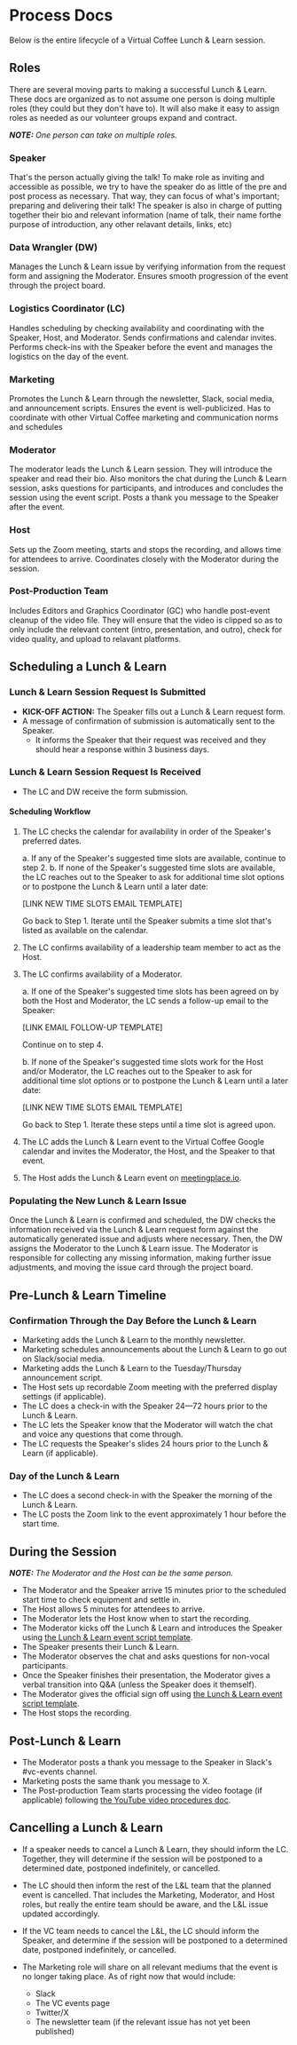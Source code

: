 # Process Docs

Below is the entire lifecycle of a Virtual Coffee Lunch & Learn session.

## Roles

There are several moving parts to making a successful Lunch & Learn. These docs are organized as to not assume one person is doing multiple roles (they could but they don't have to). It will also make it easy to assign roles as needed as our volunteer groups expand and contract.

_**NOTE:** One person can take on multiple roles._

### Speaker

That's the person actually giving the talk! To make role as inviting and accessible as possible, we try to have the speaker do as little of the pre and post process as necessary. That way, they can focus of what's important; preparing and delivering their talk! The speaker is also in charge of putting together their bio and relevant information (name of talk, their name forthe purpose of introduction, any other relavant details, links, etc)

### Data Wrangler (DW)

Manages the Lunch & Learn issue by verifying information from the request form and assigning the Moderator. Ensures smooth progression of the event through the project board.

### Logistics Coordinator (LC)

Handles scheduling by checking availability and coordinating with the Speaker, Host, and Moderator. Sends confirmations and calendar invites. Performs check-ins with the Speaker before the event and manages the logistics on the day of the event.

### Marketing

Promotes the Lunch & Learn through the newsletter, Slack, social media, and announcement scripts. Ensures the event is well-publicized. Has to coordinate with other Virtual Coffee marketing and communication norms and schedules

### Moderator

The moderator leads the Lunch & Learn session. They will introduce the speaker and read their bio. Also monitors the chat during the Lunch & Learn session, asks questions for participants, and introduces and concludes the session using the event script. Posts a thank you message to the Speaker after the event.

### Host

Sets up the Zoom meeting, starts and stops the recording, and allows time for attendees to arrive. Coordinates closely with the Moderator during the session.

### Post-Production Team

Includes Editors and Graphics Coordinator (GC) who handle post-event cleanup of the video file. They will ensure that the video is clipped so as to only include the relevant content (intro, presentation, and outro), check for video quality, and upload to relavant platforms.

## Scheduling a Lunch & Learn

### Lunch & Learn Session Request Is Submitted

- **KICK-OFF ACTION:** The Speaker fills out a Lunch & Learn request form.
- A message of confirmation of submission is automatically sent to the Speaker.
  - It informs the Speaker that their request was received and they should hear a response within 3 business days.

### Lunch & Learn Session Request Is Received

- The LC and DW receive the form submission.

#### Scheduling Workflow

1. The LC checks the calendar for availability in order of the Speaker's preferred dates.

   a. If any of the Speaker's suggested time slots are available, continue to step 2.
   b. If none of the Speaker's suggested time slots are available, the LC reaches out to the Speaker to ask for additional time slot options or to postpone the Lunch & Learn until a later date:

   [LINK NEW TIME SLOTS EMAIL TEMPLATE] <!-- TODO -->

   Go back to Step 1. Iterate until the Speaker submits a time slot that's listed as available on the calendar.

2. The LC confirms availability of a leadership team member to act as the Host.
3. The LC confirms availability of a Moderator.

   a. If one of the Speaker's suggested time slots has been agreed on by both the Host and Moderator, the LC sends a follow-up email to the Speaker:

   [LINK EMAIL FOLLOW-UP TEMPLATE] <!-- TODO -->

   Continue on to step 4.

   b. If none of the Speaker's suggested time slots work for the Host and/or Moderator, the LC reaches out to the Speaker to ask for additional time slot options or to postpone the Lunch & Learn until a later date:

   [LINK NEW TIME SLOTS EMAIL TEMPLATE] <!-- TODO -->

   Go back to Step 1. Iterate these steps until a time slot is agreed upon.

4. The LC adds the Lunch & Learn event to the Virtual Coffee Google calendar and invites the Moderator, the Host, and the Speaker to that event.
5. The Host adds the Lunch & Learn event on [meetingplace.io](https://meetingplace.io/virtual-coffee/events).

### Populating the New Lunch & Learn Issue

Once the Lunch & Learn is confirmed and scheduled, the DW checks the information received via the Lunch & Learn request form against the automatically generated issue and adjusts where necessary. Then, the DW assigns the Moderator to the Lunch & Learn issue. The Moderator is responsible for collecting any missing information, making further issue adjustments, and moving the issue card through the project board.

## Pre-Lunch & Learn Timeline

### Confirmation Through the Day Before the Lunch & Learn

- Marketing adds the Lunch & Learn to the monthly newsletter.
- Marketing schedules announcements about the Lunch & Learn to go out on Slack/social media.
- Marketing adds the Lunch & Learn to the Tuesday/Thursday announcement script.
- The Host sets up recordable Zoom meeting with the preferred display settings (if applicable).
- The LC does a check-in with the Speaker 24—72 hours prior to the Lunch & Learn.
- The LC lets the Speaker know that the Moderator will watch the chat and voice any questions that come through.
- The LC requests the Speaker's slides 24 hours prior to the Lunch & Learn (if applicable).

### Day of the Lunch & Learn

- The LC does a second check-in with the Speaker the morning of the Lunch & Learn.
- The LC posts the Zoom link to the event approximately 1 hour before the start time.

## During the Session

_**NOTE:** The Moderator and the Host can be the same person._

- The Moderator and the Speaker arrive 15 minutes prior to the scheduled start time to check equipment and settle in.
- The Host allows 5 minutes for attendees to arrive.
- The Moderator lets the Host know when to start the recording.
- The Moderator kicks off the Lunch & Learn and introduces the Speaker using [the Lunch & Learn event script template](/lunch-and-learns/event-script-template.md#intro).
- The Speaker presents their Lunch & Learn.
- The Moderator observes the chat and asks questions for non-vocal participants.
- Once the Speaker finishes their presentation, the Moderator gives a verbal transition into Q&A (unless the Speaker does it themself).
- The Moderator gives the official sign off using [the Lunch & Learn event script template](/lunch-and-learns/event-script-template.md#outro).
- The Host stops the recording.

## Post-Lunch & Learn

- The Moderator posts a thank you message to the Speaker in Slack's #vc-events channel.
- Marketing posts the same thank you message to X.
- The Post-production Team starts processing the video footage (if applicable) following [the YouTube video procedures doc](/procedures/youtube.md).

## Cancelling a Lunch & Learn

- If a speaker needs to cancel a Lunch & Learn, they should inform the LC. Together, they will determine if the session will be postponed to a determined date, postponed indefinitely, or cancelled.
- The LC should then inform the rest of the L&L team that the planned event is cancelled. That includes the Marketing, Moderator, and Host roles, but really the entire team should be aware, and the L&L issue updated accordingly.

- If the VC team needs to cancel the L&L, the LC should inform the Speaker, and determine if the session will be postponed to a determined date, postponed indefinitely, or cancelled.

- The Marketing role will share on all relevant mediums that the event is no longer taking place. As of right now that would include:
  - Slack
  - The VC events page
  - Twitter/X
  - The newsletter team (if the relevant issue has not yet been published)
